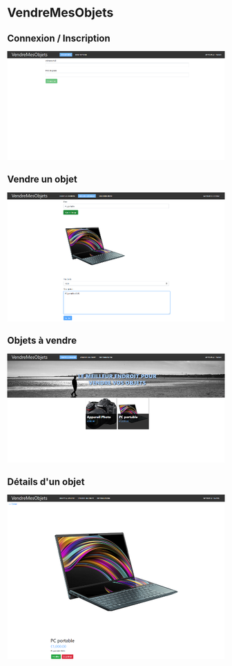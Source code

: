 # VendreMesObjets

## Connexion / Inscription
![](vendremesobjets1.png)

## Vendre un objet
![](vendremesobjets2.png)

## Objets à vendre
![](vendremesobjets3.png)

## Détails d'un objet
![](vendremesobjets4.png)
